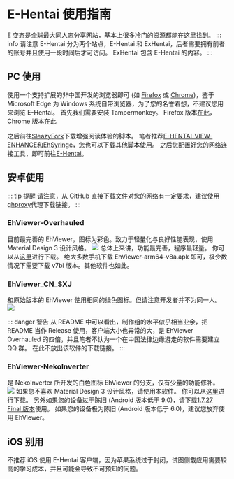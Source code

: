 # E-Hentai 使用指南
E 变态是全球最大同人志分享网站，基本上很多冷门的资源都能在这里找到。
::: info 请注意
E-Hentai 分为两个站点，E-Hentai 和 ExHentai，后者需要拥有前者的账号并且使用一段时间后才可访问。
ExHentai 包含 E-Hentai 的内容。
::: 
## PC 使用
使用一个支持扩展的非中国开发的浏览器即可 (如 [Firefox](https://www.mozilla.org/zh-CN/firefox/all/#product-desktop-release) 或 [Chrome](https://www.google.cn/chrome/))，鉴于 Microsoft Edge 为 Windows 系统自带浏览器，为了您的名誉着想，不建议您用来浏览 E-Hentai。
首先我们需要安装 Tampermonkey。
Firefox 版本[在此](https://addons.mozilla.org/zh-CN/firefox/addon/tampermonkey/)，Chrome 版本[在此](https://chrome.google.com/webstore/detail/tampermonkey/dhdgffkkebhmkfjojejmpbldmpobfkfo)

之后前往[SleazyFork](https://sleazyfork.org/zh-CN)下载增强阅读体验的脚本。
笔者推荐[E-HENTAI-VIEW-ENHANCE](https://sleazyfork.org/zh-CN/scripts/397848)和[EhSyringe](https://sleazyfork.org/zh-CN/scripts/407833)，您也可以下载其他脚本使用。
之后您配置好您的网络连接工具，即可前往[E-Hentai](https://e-hentai.org)。
## 安卓使用
::: tip 提醒
请注意，从 GitHub 直接下载文件对您的网络有一定要求，建议使用[ghproxy](https://ghproxy.com)代理下载链接。
:::
### EhViewer-Overhauled
目前最完善的 EhViewer，图标为彩色。致力于轻量化与良好性能表现，使用 Material Design 3 设计风格。
![](https://githubusercontent.onmicrosoft.cn/Ehviewer-Overhauled/Art/master/launcher_icon-web.svg)
总体上来讲，功能最完善，程序最轻量。
你可以从[这里](https://github.com/Ehviewer-Overhauled/Ehviewer/releases)进行下载。
绝大多数手机下载 EhViewer-arm64-v8a.apk 即可，极少数情况下需要下载 v7bi 版本。其他软件也如此。
### EhViewer_CN_SXJ
和原始版本的 EhViewer 使用相同的绿色图标。但请注意开发者并不为同一人。
![](https://githubusercontent.onmicrosoft.cn/xiaojieonly/Ehviewer_CN_SXJ/BiLi_PC_Gamer/art/launcher_icon-web.png)

::: danger 警告
从 README 中可以看出，制作组的水平似乎相当业余，把 README 当作 Release 使用，客户端大小也异常的大，是 EhViewer Overhauled 的四倍，并且笔者不认为一个在中国法律边缘游走的软件需要建立 QQ 群。
在此不放出该软件的下载链接。
:::
### EhViewer-NekoInverter
是 NekoInverter 所开发的白色图标 EhViewer 的分支，仅有少量的功能修补。
![](https://githubusercontent.onmicrosoft.cn/EhViewer-NekoInverter/EhViewer/eh-1.7.28.x/art/launcher_icon-web.webp)
如果您不喜欢 Material Design 3 设计风格，请使用本软件。
你可以从[这里](https://github.com/EhViewer-NekoInverter/EhViewer/releases)进行下载。
另外如果您的设备过于陈旧 (Android 版本低于 9.0)，请下载[1.7.27 Final 版本](https://github.com/EhViewer-NekoInverter/EhViewer/releases/tag/v1.7.27.final)使用。
如果您的设备极为陈旧 (Android 版本低于 6.0)，建议您放弃使用 EhViewer。
## iOS 别用
不推荐 iOS 使用 E-Hentai 客户端，因为苹果系统过于封闭，试图侧载应用需要较高的学习成本，并且可能会导致不可预知的问题。
